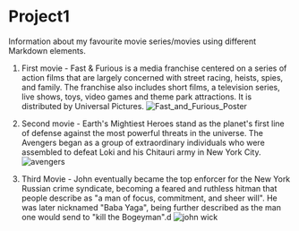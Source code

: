 # Project1
Information about my favourite movie series/movies using different Markdown elements.

1. First movie 
           - Fast & Furious is a media franchise centered on a series of action films that are largely concerned with street racing, heists, spies, and family. The franchise also includes short films, a television series, live shows, toys, video games and theme park attractions. It is distributed by Universal Pictures.
           ![Fast_and_Furious_Poster](https://user-images.githubusercontent.com/102405989/206858784-ed4b478a-2292-4895-8bef-f89c213e9706.jpg)

2. Second movie 
           - Earth's Mightiest Heroes stand as the planet's first line of defense against the most powerful threats in the universe. The Avengers began as a group of extraordinary individuals who were assembled to defeat Loki and his Chitauri army in New York City.
           ![avengers](https://user-images.githubusercontent.com/102405989/206858684-21cb7b11-e479-4162-b568-e45fa3bc480c.jpg)
           
3. Third Movie 
           - John eventually became the top enforcer for the New York Russian crime syndicate, becoming a feared and ruthless hitman that people describe as "a man of focus, commitment, and sheer will". He was later nicknamed "Baba Yaga", being further described as the man one would send to "kill the Bogeyman".d
            ![john wick](https://user-images.githubusercontent.com/102405989/206858714-54fb33c0-fc43-43e3-99ec-a3aec841fb33.jpg)


